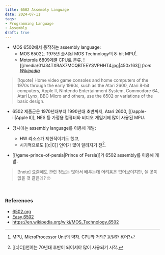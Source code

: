 ```yaml
---
title: 6502 Assembly Language
date: 2024-07-11
tags:
- Programming Language
- Assembly
draft: true
---
```



- MOS 6502에서 동작하는 assembly language:
    - MOS 6502는 1975년 출시된 MOS Technology의 8-bit MPU[^1].
    - Motorola 6809계열 CPU로 분류.
        ![[/media/01J34TXRAX7MCQBTEEYSVPHHT4.jpg|450x163]]
        *from [Wikipedia](https://en.wikipedia.org/wiki/MOS_Technology_6502)*
        
           
[^1]: MPU, MicroProcessor Unit의 약자. CPU와 거의? 동일한 용어?


> [!quote] Home video game consoles and home computers of the 1970s through the early 1990s, such as the Atari 2600, Atari 8-bit computers, Apple II, Nintendo Entertainment System, Commodore 64, Atari Lynx, BBC Micro and others, use the 6502 or variations of the basic design.

- 6502 제품군은 1970년대부터 1990년대 초반까지, Atari 2600, [[/apple-ii|Apple II]], NES 등 가정용 컴퓨터와 비디오 게임기에 많이 사용된 MPU.
- 당시에는 assembly language를 이용해 개발:
    - HW 리소스가 제한적이기도 했고,
    - 시기적으로도 [[c|C]] 언어가 많이 알려지기 전[^2].

- [[/game-prince-of-persia|Prince of Persia]]가 6502 assembly를 이용해 개발.

[^2]: [[c|C]]언어는 70년대 후반이 되어서야 많이 사용되기 시작.

> [!note] 요즘에도 관련 정보는 많아서 배우는데 어려움은 없어보이지만, 쓸 곳이 없을 것 같은데? 🙄


<BR />

### References
- [6502.org](http://www.6502.org)
- [Easy 6502](http://skilldrick.github.io/easy6502/)
- https://en.wikipedia.org/wiki/MOS_Technology_6502